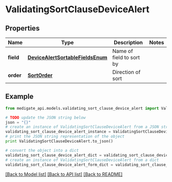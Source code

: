 # ValidatingSortClauseDeviceAlert


## Properties
Name | Type | Description | Notes
------------ | ------------- | ------------- | -------------
**field** | [**DeviceAlertSortableFieldsEnum**](DeviceAlertSortableFieldsEnum.md) | Name of field to sort by | 
**order** | [**SortOrder**](SortOrder.md) | Direction of sort | 

## Example

```python
from medigate_api.models.validating_sort_clause_device_alert import ValidatingSortClauseDeviceAlert

# TODO update the JSON string below
json = "{}"
# create an instance of ValidatingSortClauseDeviceAlert from a JSON string
validating_sort_clause_device_alert_instance = ValidatingSortClauseDeviceAlert.from_json(json)
# print the JSON string representation of the object
print ValidatingSortClauseDeviceAlert.to_json()

# convert the object into a dict
validating_sort_clause_device_alert_dict = validating_sort_clause_device_alert_instance.to_dict()
# create an instance of ValidatingSortClauseDeviceAlert from a dict
validating_sort_clause_device_alert_form_dict = validating_sort_clause_device_alert.from_dict(validating_sort_clause_device_alert_dict)
```
[[Back to Model list]](../README.md#documentation-for-models) [[Back to API list]](../README.md#documentation-for-api-endpoints) [[Back to README]](../README.md)


